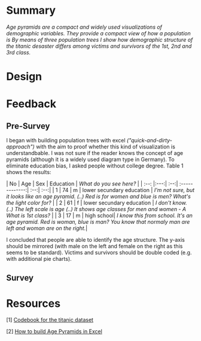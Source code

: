 # Summary
*Age pyramids are a compact and widely used visualizations of demographic variables. They provide a compact view of how a population is By means of three population trees I show how demographic structure  of the titanic desaster differs among victims and survivors of the 1st, 2nd and 3rd class.*


# Design
# Feedback
## Pre-Survey
I began with building population trees with excel *("quick-and-dirty-approach")* with the aim to proof whether this kind of visualization is understandbable. I was not sure if the reader knows the concept of age pyramids (although it is a widely used diagram type in Germany). To eliminate education bias, I asked people without college degree. Table 1 shows the results:


| No   | Age | Sex | Education                 | *What do you see here?* | 
| :--: |:---:| :--:| :-------------:| :--:| :--:|
| 1    | 74  | m   | lower secundary education | *I'm not sure, but it looks like an age pyramid. (..) Red is for women and blue is men? What's the light color for?* | 
| 2    | 61  | f   | lower secundary education | *I don't know. (..) The left scale is age (..) It shows age classes for men and women -  A What is 1st class?* | 
| 3    | 17  | m   | high school| *I know this from school. It's an age pyramid. Red is woman, blue is man? You know that normaly man are left and woman are on the right.*| 


I concluded that people are able to identify the age structure. The y-axis should be mirrored (with male on the left and female on the right as this seems to be standard). Victims and survivors should be double coded (e.g. with additional pie charts).
 
## Survey

# Resources
[1] [Codebook for the titanic dataset](http://biostat.mc.vanderbilt.edu/wiki/pub/Main/DataSets/titanic3info.txt)

[2] [How to build Age Pyramids in Excel](http://www.stallwanger.net/wordpress/excel-beispiel-alterspyramide-erstellen-personalcontrolling/)
